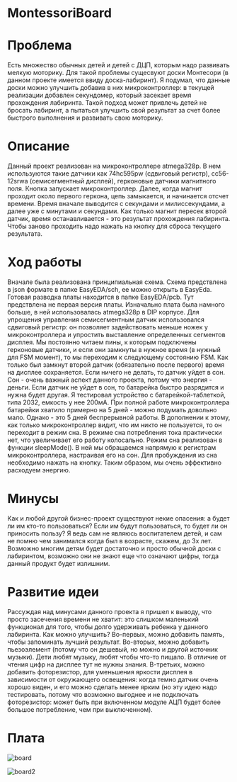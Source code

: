 # MontessoriBoard

# Проблема
Есть множество обычных детей и детей с ДЦП, которым надо развивать мелкую моторику. Для такой проблемы сущесвуют доски Монтесори (в данном проекте имеется ввиду доска-лабиринт). Я подумал, что данные доски можно улучшить добавив в них микроконтроллер: в текущей реализации добавлен секундомер, который засекает время прохождения лабиринта. Такой подход может привлечь детей не бросать лабиринт, а пытаться улучшить свой результат за счет более быстрого выполнения и развивать свою моторику.

# Описание 
Данный проект реализован на микроконтроллере atmega328p. В нем используются такие датчики как 74hc595pw (сдвиговый регистр), cc56-12srwa (семисегментный дисплей), герконовые датчики магнитного поля. Кнопка запускает микроконтроллер. Далее, когда магнит проходит около первого геркона, цепь замыкается, и начинается отсчет времени. Время вначале выводится с секундами и милиссекундами, а далее уже с минутами и секундами. Как только магнит пересек второй датчик, время останавливается - это результат прохождения лабиринта. Чтобы заново проходить надо нажать на кнопку для сброса текущего результата.

# Ход работы
Вначале была реализована принципиальная схема. Схема предствлена в json формате в папке EasyEDA/sch, ее можно открыть в EasyEda. Готовая разводка платы находится в папке EasyEDA/pcb. Тут предствлена не первая версия платы. Изначально плата была намного больше, в ней использовалась atmega328p в DIP корпусе.
Для упрощения управления семисегментным датчик использовался сдвиговый регистр: он позволяет задействовать меньше ножек у микроконтроллера и упростить выставление определенных сегментов дисплея. Мы постоянно читаем пины, к которым подключены герконовые датчики, и если они замкнуты в нужное время (в нужный для FSM момент), то мы переходим к следующему состоянию FSM. Как только был замкнут второй датчик (обязательно после первого) время на дисплее сохраняется. Если ничего не делать, то датчик уйдет в сон.
Сон - очень важный аспект данного проекта, потому что энергия - деньги. Если датчик не уйдет в сон, то батарейка быстро разрядится и нужна будет другая. Я тестировал устройство с батарейкой-таблеткой, типа 2032, емкость у нее 200мА. При полной работе микроконтроллера батарейки хватило примерно на 5 дней - можно подумать довольно мало. Однако - это 5 дней беспрерывной работы. В дополнении к этому, как только микроконтроллер видит, что им никто не пользуется, то он переходит в режим сна. В режиме сна потребления тока практически нет, что увеличивает его работу колосально. Режим сна реализован в функции sleepMode(). В ней мы обращаемся напрямую к регистрам микроконтроллера, настраивая его на сон. Для пробуждения из сна необходимо нажать на кнопку. Таким образом, мы очень эффективно расходуем энергию.

# Минусы
Как и любой другой бизнес-проект существуют некие опасения: а будет ли им кто-то пользоваться? Если им будут пользоваться, то будет ли он приносить пользу? Я ведь сам не являюсь воспитателем детей, и сам не помню чем занимался когда был в возрасте, скажем, до 3х лет. Возможно многим детям будет достаточно и просто обычной доски с лабиринтом, возможно они не знают еще что означают цифры, тогда данный продукт будет излишним.

# Развитие идеи
Рассуждая над минусами данного проекта я пришел к выводу, что просто засечения времени не хватит: это слишком маленький функционал для того, чтобы долго удерживать ребенка у данного лабиринта. Как можно улучшить? Во-первых, можно добавить память, чтобы запоминать лучший результат. Во-вторых, можно добавить пьезоэлемент (потому что он дешевый, но можно и другой источник музыки). Дети любят музыку, любят чтобы что-то пищало. В отличие от чтения цифр на дисплее тут не нужны знания. В-третьих, можно добавить фоторезистор, для уменьшения яркости дисплея в зависимости от окружающего освещения: когда темно датчик очень хорошо виден, и его можно сделать менее ярким (но эту идею надо тестировать, потому что возможно выгоднее и не подключать фоторезистор: может быть при включенном модуле АЦП будет более большое потребление, чем при выключенном).

# Плата
![board](https://github.com/user-attachments/assets/aa34f944-388c-47d2-98fa-96524988f4ab)

![board2](https://github.com/user-attachments/assets/d5608aab-3a13-4add-9552-bf5188b20a54)
